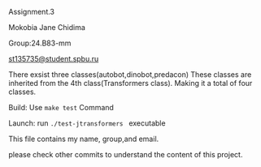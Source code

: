 Assignment.3

Mokobia Jane Chidima

Group:24.B83-mm

st135735@student.spbu.ru

There exsist three classes(autobot,dinobot,predacon) These classes are inherited from the 4th class(Transformers class). Making it a total of four classes.

Build: Use `make test` Command 

Launch: run `./test-jtransformers ` executable

This file contains my name, group,and email.

please check other commits to understand the content of this project.
